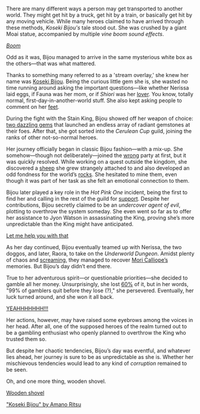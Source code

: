 <!-- title: Koseki Bijou -->
<!-- status: Alive -->

There are many different ways a person may get transported to another world. They might get hit by a truck, get hit by a train, or basically get hit by any moving vehicle. While many heroes claimed to have arrived through these methods, _Koseki Bijou's_ tale stood out. She was crushed by a giant Moai statue, accompanied by multiple _vine boom sound effects_.

[_Boom_](#embed:https://www.youtube.com/live/OTmQwttr1Aw?t=327)

Odd as it was, Bijou managed to arrive in the same mysterious white box as the others—that was what mattered.

Thanks to something many referred to as a 'stream overlay,' she knew her name was [Koseki Bijou](https://www.youtube.com/live/OTmQwttr1Aw?feature=shared&t=381). Being the curious little gem she is, she wasted no time running around asking the important questions—like whether Nerissa laid eggs, if Fauna was her mom, or if _Shiori_ was her [lover](https://www.youtube.com/live/OTmQwttr1Aw?feature=shared&t=972). You know, totally normal, first-day-in-another-world stuff. She also kept asking people to comment on her [feet](https://www.youtube.com/live/OTmQwttr1Aw?feature=shared&t=2669).

During the fight with the Stain King, Bijou showed off her weapon of choice: [two dazzling gems](https://www.youtube.com/live/OTmQwttr1Aw?feature=shared&t=3377) that launched an endless array of radiant gemstones at their foes. After that, she got sorted into the _Cerulean Cup_ guild, joining the ranks of other not-so-normal heroes.

Her journey officially began in classic Bijou fashion—with a mix-up. She somehow—though not deliberately—joined the [wrong](https://www.youtube.com/live/OTmQwttr1Aw?feature=shared&t=4058) party at first, but it was quickly resolved. While working on a quest outside the kingdom, she discovered a [sheep](https://www.youtube.com/live/OTmQwttr1Aw?feature=shared&t=4470) she grew strangely attached to and also developed an odd fondness for the world’s [rocks](https://www.youtube.com/live/OTmQwttr1Aw?feature=shared&t=5204). She hesitated to mine them, even though it was part of her task as she felt an emotional connection to them.

Bijou later played a key role in the _Hot Pink One_ incident, being the first to find her and calling in the rest of the guild for [support](https://www.youtube.com/live/OTmQwttr1Aw?feature=shared&t=5851). Despite her contributions, Bijou secretly claimed to be an _undercover agent of evil_, plotting to overthrow the system someday. She even went so far as to offer her assistance to Jyon Watson in assassinating the King, proving she’s more unpredictable than the King might have anticipated.

[Let me help you with that](#embed:https://www.youtube.com/live/OTmQwttr1Aw?feature=shared&t=6329)

As her day continued, Bijou eventually teamed up with Nerissa, the two doggos, and later, Raora, to take on the _Underworld Dungeon_. Amidst plenty of chaos and [screaming](https://www.youtube.com/live/Fr6yMByDTIs?feature=shared&t=3318v), they managed to recover [Mori Calliope’s](https://www.youtube.com/live/Fr6yMByDTIs?feature=shared&t=4986) memories. But Bijou’s day didn’t end there.

True to her adventurous spirit—or questionable priorities—she decided to gamble all her money. Unsurprisingly, she lost [60%](https://www.youtube.com/live/Fr6yMByDTIs?feature=shared&t=7354) of it, but in her words, "99% of gamblers quit before they lose (?)," she persevered. Eventually, her luck turned around, and she won it all back.

[YEAHHHHHHH!!!](#embed:https://www.youtube.com/live/Fr6yMByDTIs?feature=shared&t=8864)

Her actions, however, may have raised some eyebrows among the voices in her head. After all, one of the supposed heroes of the realm turned out to be a gambling enthusiast who openly planned to overthrow the King who trusted them so.

But despite her chaotic tendencies, Bijou’s day was eventful, and whatever lies ahead, her journey is sure to be as unpredictable as she is. Whether her mischievous tendencies would lead to any kind of _corruption_ remained to be seen.

Oh, and one more thing, wooden shovel.

[Wooden shovel](#embed:https://www.youtube.com/live/Fr6yMByDTIs?t=7886)

["Koseki Bijou" by Amano Ritsu](https://x.com/Amano_Ritsu827/status/1901978737610301805)